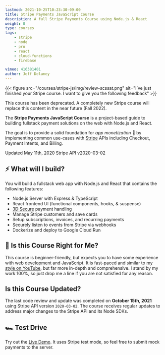 ```yaml
---
lastmod: 2021-10-25T10:23:30-09:00
title: Stripe Payments JavaScript Course
description: A full Stripe Payments Course using Node.js & React
weight: 0
type: courses
tags: 
    - stripe
    - node
    - pro
    - react
    - cloud-functions
    - firebase

vimeo: 416381401
author: Jeff Delaney
---
```



{{< figure src="/courses/stripe-js/img/review-scssat.png" alt="I’ve just finished your Stripe course. I want to give you the following feedback" >}}

<div class="box box-red">
    This course has been deprecated. A completely new Stripe course will replace this content in the near future (Fall 2022).
</div>

The **Stripe Payments JavaScript Course** is a project-based guide to building fullstack payment solutions on the web with Node.js and React. 

The goal is to provide a solid foundation for *app monetization* 💸 by implementing common use-cases with [Stripe](https://stripe.com/) APIs including Checkout, Payment Intents, and Billing. 

<span class="tag tag-sm tag-pro">Updated May 11th, 2020</span> <span class="tag tag-sm tag-stripe">Stripe API v2020-03-02</span>

## ⚡ What will I build?

You will build a fullstack web app with Node.js and React that contains the following features:

- Node.js Server with Express & TypeScript
- React frontend UI (functional components, hooks, & suspense)
- [3D Secure](https://stripe.com/guides/3d-secure-2) payment handling
- Manage Stripe customers and save cards
- Setup subscriptions, invoices, and recurring payments
- Securely listen to events from Stripe via webhooks
- Dockerize and deploy to Google Cloud Run

## 🤔 Is this Course Right for Me?

This course is beginner-friendly, but expects you to have some experience with web development and JavaScript. It is fast-paced and similar to [my style on YouTube](https://www.youtube.com/channel/fireship), but far more in-depth and comprehensive. I stand by my work 100%, so just drop me a line if you are not satisfied for any reason. 

## Is this Course Updated?

The last code review and update was completed on **October 15th, 2021** using Stripe API version `2020-03-02`. The course receives regular updates to address major changes to the Stripe API and its Node SDKs. 


## 🏎️ Test Drive

Try out the [Live Demo](https://stripe-js-course.firebaseapp.com). It uses Stripe test mode, so feel free to submit mock payments to the server. 